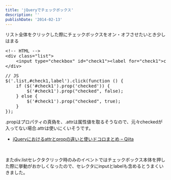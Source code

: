 ```yaml
---
title: 'jQueryでチェックボックス'
description: ''
publishDate: '2014-02-13'
---
```


<p>リスト全体をクリックした際にチェックボックスをオン・オフさせたいとき少しはまる</p>
<pre class="brush: xml; title: ; notranslate" title="">&lt;!-- HTML --&gt;
&lt;div class="list"&gt;
	&lt;input type="checkbox" id="check1"&gt;&lt;label for="check1"&gt;checkbox&lt;/label&gt;
&lt;/div&gt;
</pre>
<pre class="brush: jscript; title: ; notranslate" title="">// JS
$('.list,#check1,label').click(function () {
	if ($('#check1').prop('checked')) {
		$('#check1').prop("checked", false);
	} else {
		$('#check1').prop("checked", true);
	}
});
</pre>
<p>.propはプロパティの真偽を、.attrは属性値を取るそうなので、元々checkedが入ってない場合.attrは使いにくいそうです。</p>
<ul>
<li><a href="http://qiita.com/kbyay_/items/7a7ce9547f29b34a63b1">jQueryにおけるattrとpropの違いと使いドコロまとめ – Qiita</a></li>
</ul>
<p>&nbsp;</p>
<p>またdiv.listセレクタクリック時のみのイベントではチェックボックス本体を押した際に挙動がおかしくなったので、セレクタにinputとlabelも含めるとうまくいきました。</p>

